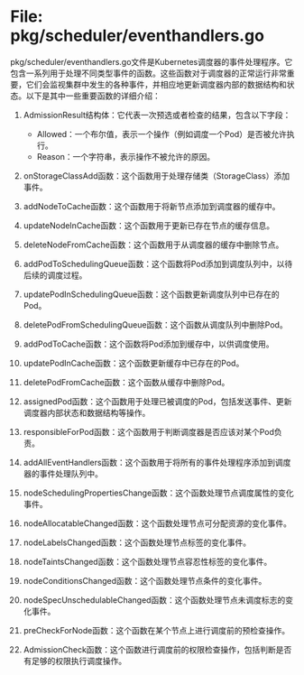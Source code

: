# File: pkg/scheduler/eventhandlers.go

pkg/scheduler/eventhandlers.go文件是Kubernetes调度器的事件处理程序。它包含一系列用于处理不同类型事件的函数。这些函数对于调度器的正常运行非常重要，它们会监视集群中发生的各种事件，并相应地更新调度器内部的数据结构和状态。以下是其中一些重要函数的详细介绍：

1. AdmissionResult结构体：它代表一次预选或者检查的结果，包含以下字段：
   - Allowed：一个布尔值，表示一个操作（例如调度一个Pod）是否被允许执行。
   - Reason：一个字符串，表示操作不被允许的原因。

2. onStorageClassAdd函数：这个函数用于处理存储类（StorageClass）添加事件。

3. addNodeToCache函数：这个函数用于将新节点添加到调度器的缓存中。

4. updateNodeInCache函数：这个函数用于更新已存在节点的缓存信息。

5. deleteNodeFromCache函数：这个函数用于从调度器的缓存中删除节点。

6. addPodToSchedulingQueue函数：这个函数将Pod添加到调度队列中，以待后续的调度过程。

7. updatePodInSchedulingQueue函数：这个函数更新调度队列中已存在的Pod。

8. deletePodFromSchedulingQueue函数：这个函数从调度队列中删除Pod。

9. addPodToCache函数：这个函数将Pod添加到缓存中，以供调度使用。

10. updatePodInCache函数：这个函数更新缓存中已存在的Pod。

11. deletePodFromCache函数：这个函数从缓存中删除Pod。

12. assignedPod函数：这个函数用于处理已被调度的Pod，包括发送事件、更新调度器内部状态和数据结构等操作。

13. responsibleForPod函数：这个函数用于判断调度器是否应该对某个Pod负责。

14. addAllEventHandlers函数：这个函数用于将所有的事件处理程序添加到调度器的事件处理队列中。

15. nodeSchedulingPropertiesChange函数：这个函数处理节点调度属性的变化事件。

16. nodeAllocatableChanged函数：这个函数处理节点可分配资源的变化事件。

17. nodeLabelsChanged函数：这个函数处理节点标签的变化事件。

18. nodeTaintsChanged函数：这个函数处理节点容忍性标签的变化事件。

19. nodeConditionsChanged函数：这个函数处理节点条件的变化事件。

20. nodeSpecUnschedulableChanged函数：这个函数处理节点未调度标志的变化事件。

21. preCheckForNode函数：这个函数在某个节点上进行调度前的预检查操作。

22. AdmissionCheck函数：这个函数进行调度前的权限检查操作，包括判断是否有足够的权限执行调度操作。

